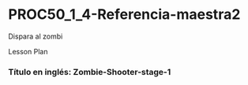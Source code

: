 # PROC50_1_4-Referencia-maestra2
Dispara al zombi  

Lesson Plan  
### Título en inglés: Zombie-Shooter-stage-1
